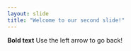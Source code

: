 ```yaml
---
layout: slide
title: "Welcome to our second slide!"
---
```

**Bold text**
Use the left arrow to go back!
